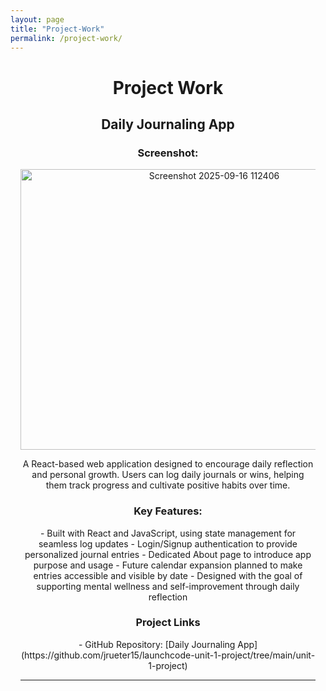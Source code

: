 ```yaml
---
layout: page
title: "Project-Work"
permalink: /project-work/
---
```

<div style="text-align: center; max-width: 900px; margin: 0 auto; padding-left: 1rem; padding-right: 1rem;">

<h1>Project Work</h1>

<h2>Daily Journaling App</h2> 

 <h3>Screenshot:</h3>
<img width="604" height="449" alt="Screenshot 2025-09-16 112406" src="https://github.com/user-attachments/assets/e6c402bc-c01f-461b-a8b7-0fcce9239bca" />

<p>
  A React-based web application designed to encourage daily reflection and personal growth. Users can log daily journals or wins, helping them track progress and cultivate positive habits over time.
</p>

<h3>Key Features:</h3>

<p>
- Built with React and JavaScript, using state management for seamless log updates
- Login/Signup authentication to provide personalized journal entries
- Dedicated About page to introduce app purpose and usage
- Future calendar expansion planned to make entries accessible and visible by date
- Designed with the goal of supporting mental wellness and self-improvement through daily reflection
</p>

<h3>Project Links</h3>
<p>- GitHub Repository: [Daily Journaling App](https://github.com/jrueter15/launchcode-unit-1-project/tree/main/unit-1-project)  </p>


---
</div>

